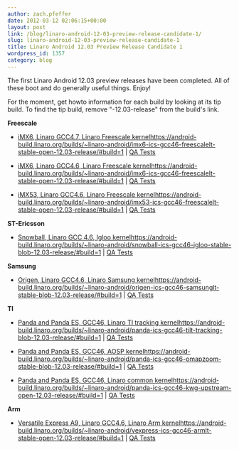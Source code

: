 ```yaml
---
author: zach.pfeffer
date: 2012-03-12 02:06:15+00:00
layout: post
link: /blog/linaro-android-12-03-preview-release-candidate-1/
slug: linaro-android-12-03-preview-release-candidate-1
title: Linaro Android 12.03 Preview Release Candidate 1
wordpress_id: 1357
category: blog
---
```


The first Linaro Android 12.03 preview releases have been completed. All of these boot and do generally useful things. Enjoy!

For the moment, get howto information for each build by looking at its tip build. To find the tip build, remove "-12.03-release" from the build's link.

**Freescale**

- [iMX6, Linaro GCC4.7, Linaro Freescale kernel]()https://android-build.linaro.org/builds/~linaro-android/imx6-ics-gcc46-freescalelt-stable-open-12.03-release/#build=1 | [QA Tests](https://docs.google.com/a/linaro.org/spreadsheet/ccc?key=0AkxwyUNxNaAadDE1MlJmY19PQzlJOUY5OXk0SWJYT1E#gid=4)

- [iMX6, Linaro GCC4.6, Linaro Freescale kernel]()https://android-build.linaro.org/builds/~linaro-android/imx6-ics-gcc46-freescalelt-stable-open-12.03-release/#build=1 | [QA Tests](https://docs.google.com/a/linaro.org/spreadsheet/ccc?key=0AkxwyUNxNaAadDE1MlJmY19PQzlJOUY5OXk0SWJYT1E#gid=2)

- [iMX53, Linaro GCC4.6, Linaro Freescale kernel]()https://android-build.linaro.org/builds/~linaro-android/imx53-ics-gcc46-freescalelt-stable-open-12.03-release/#build=1 | [QA Tests](https://docs.google.com/a/linaro.org/spreadsheet/ccc?key=0AkxwyUNxNaAadDE1MlJmY19PQzlJOUY5OXk0SWJYT1E#gid=3)

**ST-Ericsson**

- [Snowball, Linaro GCC 4.6, Igloo kernel]()https://android-build.linaro.org/builds/~linaro-android/snowball-ics-gcc46-igloo-stable-blob-12.03-release/#build=1 | [QA Tests](https://docs.google.com/a/linaro.org/spreadsheet/ccc?key=0AkxwyUNxNaAadEF1NXVhT3dQWnZsTHBydnpiWVB4Umc#gid=3)

**Samsung**

- [Origen, Linaro GCC4.6, Linaro Samsung kernel]()https://android-build.linaro.org/builds/~linaro-android/origen-ics-gcc46-samsunglt-stable-blob-12.03-release/#build=1 | [QA Tests](https://docs.google.com/a/linaro.org/spreadsheet/ccc?key=0AkxwyUNxNaAadDRDVl9TSHUweUk3eG9ndk9sNGxUVnc#gid=2)

**TI**

- [Panda and Panda ES, GCC46, Linaro TI tracking kernel]()https://android-build.linaro.org/builds/~linaro-android/panda-ics-gcc46-tilt-tracking-blob-12.03-release/#build=1 | [QA Tests](https://docs.google.com/a/linaro.org/spreadsheet/ccc?key=0AkxwyUNxNaAadGVWd3pZazdaRUU0MnRnWmgwbVhTR0E#gid=5)

- [Panda and Panda ES, GCC46, AOSP kernel]()https://android-build.linaro.org/builds/~linaro-android/panda-ics-gcc46-omapzoom-stable-blob-12.03-release/#build=1 | [QA Tests](https://docs.google.com/a/linaro.org/spreadsheet/ccc?key=0AkxwyUNxNaAadGVWd3pZazdaRUU0MnRnWmgwbVhTR0E#gid=3)

- [Panda and Panda ES, GCC46, Linaro common kernel]()https://android-build.linaro.org/builds/~linaro-android/panda-ics-gcc46-kwg-upstream-open-12.03-release/#build=1 | [QA Tests](https://docs.google.com/a/linaro.org/spreadsheet/ccc?key=0AkxwyUNxNaAadGVWd3pZazdaRUU0MnRnWmgwbVhTR0E#gid=9)

**Arm**

- [Versatile Express A9, Linaro GCC4.6, Linaro Arm kernel]()https://android-build.linaro.org/builds/~linaro-android/vexpress-ics-gcc46-armlt-stable-open-12.03-release/#build=1 | [QA Tests](https://docs.google.com/a/linaro.org/spreadsheet/ccc?key=0AkxwyUNxNaAadExQdHNxTnR5SFZCQzJnN1ZtQ2ZhWkE#gid=0)
